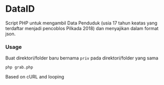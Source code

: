 # DataID

Script PHP untuk mengambil Data Penduduk (usia 17 tahun keatas yang terdaftar menjadi pencoblos Pilkada 2018) dan menyajikan dalam format json.

### Usage
Buat direktori/folder baru bernama `priv` pada direktori/folder yang sama

```php grab.php```

Based on cURL and looping